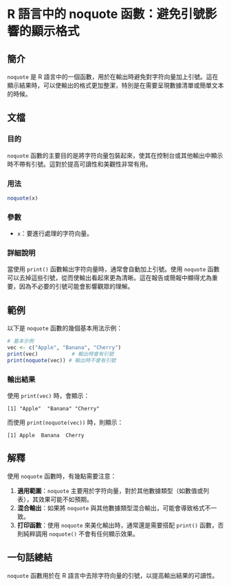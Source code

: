 <!--
Meta Description: # R 語言中的 noquote 函數：避免引號影響的顯示格式 ## 簡介 `noquote` 是 R 語言中的一個函數，用於在輸出時避免對字符向量加上引號。這在顯示結果時，可以使輸出的格式更加整潔，特別是在需要呈現數據清單或簡單文本的時候。 ## 文檔 ### 目的 `noquote` 函數的主要...
Meta Keywords: noquote, print, vec, apple, banana
-->

# R 語言中的 noquote 函數：避免引號影響的顯示格式

## 簡介
`noquote` 是 R 語言中的一個函數，用於在輸出時避免對字符向量加上引號。這在顯示結果時，可以使輸出的格式更加整潔，特別是在需要呈現數據清單或簡單文本的時候。

## 文檔
### 目的
`noquote` 函數的主要目的是將字符向量包裝起來，使其在控制台或其他輸出中顯示時不帶有引號。這對於提高可讀性和美觀性非常有用。

### 用法
```R
noquote(x)
```

### 參數
- `x`：要進行處理的字符向量。

### 詳細說明
當使用 `print()` 函數輸出字符向量時，通常會自動加上引號。使用 `noquote` 函數可以去掉這些引號，從而使輸出看起來更為清晰。這在報告或簡報中顯得尤為重要，因為不必要的引號可能會影響觀眾的理解。

## 範例
以下是 `noquote` 函數的幾個基本用法示例：

```R
# 基本示例
vec <- c("Apple", "Banana", "Cherry")
print(vec)           # 輸出時會有引號
print(noquote(vec)) # 輸出時不會有引號
```

### 輸出結果
使用 `print(vec)` 時，會顯示：
```
[1] "Apple"  "Banana" "Cherry"
```
而使用 `print(noquote(vec))` 時，則顯示：
```
[1] Apple  Banana  Cherry
```

## 解釋
使用 `noquote` 函數時，有幾點需要注意：
1. **適用範圍**：`noquote` 主要用於字符向量，對於其他數據類型（如數值或列表），其效果可能不如預期。
2. **混合輸出**：如果將 `noquote` 與其他數據類型混合輸出，可能會導致格式不一致。
3. **打印函數**：使用 `noquote` 來美化輸出時，通常還是需要搭配 `print()` 函數，否則純粹調用 `noquote()` 不會有任何顯示效果。

## 一句話總結
`noquote` 函數用於在 R 語言中去除字符向量的引號，以提高輸出結果的可讀性。